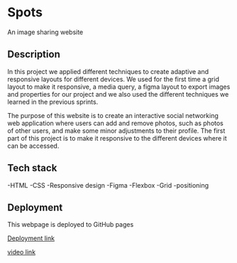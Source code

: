# Spots

An image sharing website

## Description

In this project we applied different techniques to create adaptive and responsive layouts for different devices. We used for the first time a grid layout to make it responsive, a media query, a figma layout to export images and properties for our project and we also used the different techniques we learned in the previous sprints.

The purpose of this website is to create an interactive social networking web application where users can add and remove photos, such as photos of other users, and make some minor adjustments to their profile. The first part of this project is to make it responsive to the different devices where it can be accessed.

## Tech stack

-HTML
-CSS
-Responsive design
-Figma
-Flexbox
-Grid
-positioning

## Deployment

This webpage is deployed to GitHub pages

[Deployment link](https://robinsonc8.github.io/se_project_spots/)

[video link](https://drive.google.com/file/d/1ybdq3I5sw2sFzXY_NbxczGeu1z_4BGi3/view?usp=sharing)
